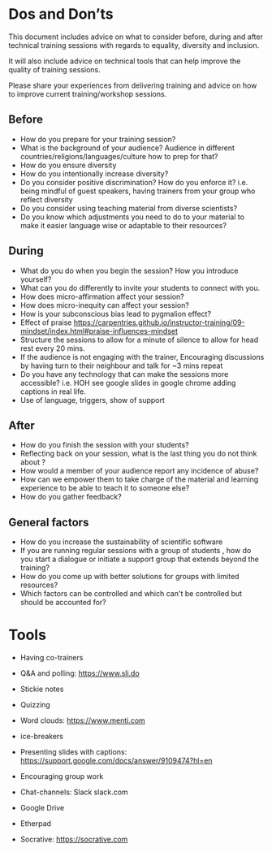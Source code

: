 # Dos and Don’ts

This document includes advice on what to consider before, during and after technical training sessions with regards to equality, diversity and inclusion. 

It will also include advice on technical tools that can help improve the quality of training sessions. 

Please share your experiences from delivering training and advice on how to improve current training/workshop sessions. 

## Before 
* 	How do you prepare for your training session?
* 	What is the background of your audience? Audience in different countries/religions/languages/culture how to prep for that?
* 	How do you ensure diversity
* 	How do you intentionally increase diversity?
* 	Do you consider positive discrimination? How do you enforce it? i.e. being mindful of guest speakers, having trainers from your group who reflect diversity 
* 	Do you consider using teaching material from diverse scientists?
* 	Do you know which adjustments you need to do to your material to make it easier language wise or adaptable to their resources?

## During
* 	What do you do when you begin the session? How you introduce yourself?
* 	What can you do differently to invite your students to connect with you.
* 	How does micro-affirmation affect your session?
* 	How does micro-inequity can affect your session?
* 	How is your subconscious bias lead to pygmalion effect?
* 	Effect of praise https://carpentries.github.io/instructor-training/09-mindset/index.html#praise-influences-mindset
* 	Structure the sessions to allow for a minute of silence to allow for head rest every 20 mins. 
* 	If the audience is not engaging with the trainer, Encouraging discussions by having turn to their neighbour and talk for ~3 mins repeat  
* 	Do you have any technology that can make the sessions more accessible? i.e. HOH see google slides in google chrome adding captions in real life. 
* 	Use of language, triggers, show of support

## After
* 	How do you finish the session with your students?
* 	Reflecting back on your session, what is the last thing you do not think about ?
* 	How would a member of your audience report any incidence of abuse?
* 	How can we empower them to take charge of the material and learning experience to be able to teach it to someone else?
* 	How do you gather feedback?

## General factors
* 	How do you increase the sustainability of scientific software
* 	If you are running regular sessions with a group of students , how do you start a dialogue or initiate a support group that extends beyond the training?
* 	How do you come up with better solutions for groups with limited resources?
* 	Which factors can be controlled and which can't be controlled but should be accounted for? 


# Tools
* Having co-trainers
* Q&A and polling: https://www.sli.do

* Stickie notes	
* Quizzing
* Word clouds: https://www.menti.com
* ice-breakers	
* Presenting slides with captions: https://support.google.com/docs/answer/9109474?hl=en
* Encouraging group work	
* Chat-channels: Slack slack.com
* Google Drive
* Etherpad
* Socrative: https://socrative.com
